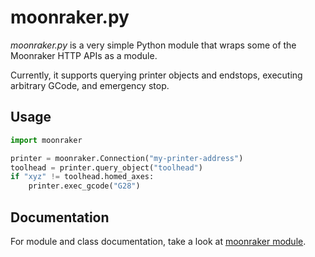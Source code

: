 # moonraker.py

_moonraker.py_ is a very simple Python module that wraps some of the Moonraker HTTP
APIs as a module.

Currently, it supports querying printer objects and endstops, executing arbitrary
GCode, and emergency stop.

## Usage
```python
import moonraker

printer = moonraker.Connection("my-printer-address")
toolhead = printer.query_object("toolhead")
if "xyz" != toolhead.homed_axes:
    printer.exec_gcode("G28")
```

## Documentation

For module and class documentation, take a look at [moonraker module](__init__.py).